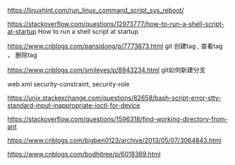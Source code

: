 https://linuxhint.com/run_linux_command_script_sys_reboot/


https://stackoverflow.com/questions/12973777/how-to-run-a-shell-script-at-startup
How to run a shell script at startup



https://www.cnblogs.com/pansidong/p/7773873.html
git 创建tag , 查看tag ， 删除tag

https://www.cnblogs.com/smileyes/p/8943234.html
git如何新建分支

web.xml security-constraint, security-role


https://unix.stackexchange.com/questions/82658/bash-script-error-stty-standard-input-inappropriate-ioctl-for-device

https://stackoverflow.com/questions/1596318/find-working-directory-from-ant

https://www.cnblogs.com/bigben0123/archive/2013/05/07/3064843.html

https://www.cnblogs.com/bodhitree/p/6018369.html

